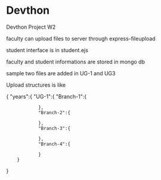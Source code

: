 # Devthon
Devthon Project W2

faculty can upload files to server through express-fileupload

student interface is in student.ejs

faculty and student informations are stored in mongo db

sample two files are added in UG-1 and UG3

Upload structures is like 

{
    "years":{
        "UG-1":{
                "Branch-1":{
                    
                },
                "Branch-2":{
                   
                },
                "Branch-3":{
                   
                },
                "Branch-4":{
                   
                }
        }
 }

